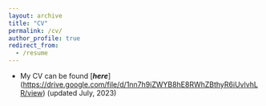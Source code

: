 ```yaml
---
layout: archive
title: "CV"
permalink: /cv/
author_profile: true
redirect_from:
  - /resume
---
```


* My CV can be found [_**here**_] (https://drive.google.com/file/d/1nn7h9iZWYB8hE8RWhZBthyR6iUvlvhLR/view) (updated July, 2023)

